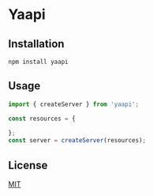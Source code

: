 # Yaapi

## Installation

    npm install yaapi

## Usage

```javascript
import { createServer } from 'yaapi';

const resources = {
  
};
const server = createServer(resources);
```

## License

[MIT](./license)
